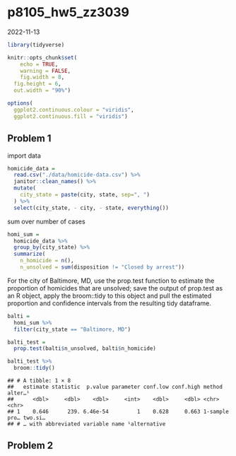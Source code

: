 p8105_hw5_zz3039
================
2022-11-13

``` r
library(tidyverse)

knitr::opts_chunk$set(
    echo = TRUE,
    warning = FALSE,
    fig.width = 8, 
  fig.height = 6,
  out.width = "90%")

options(
  ggplot2.continuous.colour = "viridis",
  ggplot2.continuous.fill = "viridis")
```

## Problem 1

import data

``` r
homicide_data = 
  read.csv("./data/homicide-data.csv") %>% 
  janitor::clean_names() %>% 
  mutate(
    city_state = paste(city, state, sep=", ")
  ) %>% 
  select(city_state, - city, - state, everything())
```

sum over number of cases

``` r
homi_sum = 
  homicide_data %>% 
  group_by(city_state) %>% 
  summarize(
    n_homicide = n(),
    n_unsolved = sum(disposition != "Closed by arrest"))
```

For the city of Baltimore, MD, use the prop.test function to estimate
the proportion of homicides that are unsolved; save the output of
prop.test as an R object, apply the broom::tidy to this object and pull
the estimated proportion and confidence intervals from the resulting
tidy dataframe.

``` r
balti = 
  homi_sum %>% 
  filter(city_state == "Baltimore, MD")

balti_test = 
  prop.test(balti$n_unsolved, balti$n_homicide)

balti_test %>% 
  broom::tidy()
```

    ## # A tibble: 1 × 8
    ##   estimate statistic  p.value parameter conf.low conf.high method        alter…¹
    ##      <dbl>     <dbl>    <dbl>     <int>    <dbl>     <dbl> <chr>         <chr>  
    ## 1    0.646      239. 6.46e-54         1    0.628     0.663 1-sample pro… two.si…
    ## # … with abbreviated variable name ¹​alternative

## Problem 2

